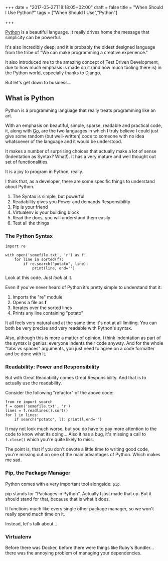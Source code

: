 +++
date = "2017-05-27T18:18:05+02:00"
draft = false
title = "When Should I Use Python?"
tags = ["When Should I Use","Python"]

+++

[Python](https://python.org) is a beautiful language. It really drives home the message that simplicity can be powerful.

It's also incredibly deep, and it is probably the oldest designed language from the tribe of "We can make programming a creative experience."

It also introduced me to the amazing concept of Test Driven Development, due to how much emphasis is made on it (and how much tooling there is) in the Python world, especially thanks to Django.

But let's get down to business...

## What is Python

Python is a programming language that really treats programming like an art.

With an emphasis on beautiful, simple, sparse, readable and practical code, it, along with [Go](https://github.com/golang/go), are the two languages in which I truly believe I could just give some random (but well-written) code to someone with no idea whatsoever of the language and it would be understood.

It makes a number of surprising choices that actually make a lot of sense (Indentation as Syntax? What!).
It has a very mature and well thought out set of functionalities.

It is a joy to program in Python, really.

I think that, as a developer, there are some specific things to understand about Python.

1. The Syntax is simple, but powerful
2. Readability gives you Power and demands Responsibility
3. Pip is your friend
4. Virtualenv is your building block
5. Read the docs, you will understand them easily
6. Test all the things

### The Python Syntax

    import re

    with open('somefile.txt', 'r') as f:
        for line in sorted(f):
            if re.search("potato", line):
                print(line, end='')

Look at this code. Just *look* at it.

Even if you've never heard of Python it's pretty simple to understand that it:

1. Imports the "re" module
2. Opens a file as **f**
3. Iterates over the sorted lines
4. Prints any line containing "potato"

It all feels very natural and at the same time it's not at all limiting.
You can both be very precise and very readable with Python's syntax.

Also, although this is more a matter of opinion, I think indentation as part of the syntax is genius: everyone indents their code anyway. And for the whole "tabs vs spaces" arguments, you just need to agree on a code formatter and be done with it.

### Readability: Power and Responsibility

But with Great Readability comes Great Responsibility. And that is to actually use the readability.

Consider the following "refactor" of the above code:

    from re import search
    f = open('somefile.txt', 'r')
    lines = f.readlines().sort()
    for l in lines:
        if search("potato", l): print(l,end='')

It may not look much worse, but you do have to pay more attention to the code to know what its doing... Also it has a bug, it's missing a call to `f.close()` which you're quite likely to miss.

The point is, that if you don't devote a little time to writing good code, you're missing out on one of the main advantages of Python.
Which makes me sad.

### Pip, the Package Manager

Python comes with a very important tool alongside: `pip`.

pip stands for "Packages in Python". Actually I just made that up. But it should stand for that, because that is what it does.

It functions much like every single other package manager, so we won't really spend much time on it.

Instead, let's talk about...

### Virtualenv

Before there was Docker, before there were things like Ruby's Bundler... there was the annoying problem of managing your dependencies.

